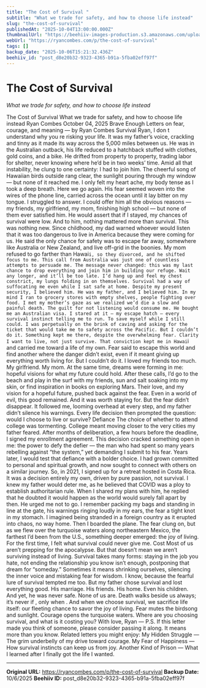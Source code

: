 ```yaml
---
title: "The Cost of Survival "
subtitle: "What we trade for safety, and how to choose life instead"
slug: "the-cost-of-survival"
publishedAt: "2025-10-04T13:00:00.000Z"
thumbnailUrl: "https://beehiiv-images-production.s3.amazonaws.com/uploads/publication/thumbnail/d7682eb0-5603-434c-8b88-35690c42c08a/landscape_20200526_093814.jpg"
webUrl: "https://ryancombes.com/p/the-cost-of-survival"
tags: []
backup_date: "2025-10-06T15:21:32.436Z"
beehiiv_id: "post_d8e20b32-9323-4365-b91a-5fba02eff97f"
---
```


# The Cost of Survival 

*What we trade for safety, and how to choose life instead*



The Cost of Survival What we trade for safety, and how to choose life instead Ryan Combes October 04, 2025 Brave Enough Letters on fear, courage, and meaning — by Ryan Combes Survival Ryan, I don t understand why you re risking your life. It was my father’s voice, crackling and tinny as it made its way across the 5,000 miles between us. He was in the Australian outback, his life reduced to a hatchback stuffed with clothes, gold coins, and a bike. He drifted from property to property, trading labor for shelter, never knowing where he’d be in two weeks’ time. Amid all that instability, he clung to one certainty: I had to join him. The cheerful song of Hawaiian birds outside rang clear, the sunlight pouring through my window — but none of it reached me. I only felt my heart ache, my body tense as I took a deep breath. Here we go again. His fear seemed woven into the wires of the phone line, carried across the ocean until it lay bitter on my tongue. I struggled to answer. I could offer him all the obvious reasons — my friends, my girlfriend, my mom, finishing high school — but none of them ever satisfied him. He would assert that if I stayed, my chances of survival were low. And to him, nothing mattered more than survival. This was nothing new. Since childhood, my dad warned whoever would listen that it was too dangerous to live in America because they were coming for us. He said the only chance for safety was to escape far away, somewhere like Australia or New Zealand, and live off-grid in the boonies. My mom refused to go farther than Hawai`i, so they divorced, and he shifted focus to me. This call from Australia was just one of countless attempts to persuade me. The message never changed: this was my last chance to drop everything and join him in building our refuge. Wait any longer, and it’ll be too late. I’d hang up and feel my chest constrict, my lungs folding in on themselves. Survival had a way of suffocating me even while I sat safe at home. Despite my present security, I believed him. He was my father, and I believed him. In my mind I ran to grocery stores with empty shelves, people fighting over food. I met my mother’s gaze as we realized we’d die a slow and painful death. The guilt for not listening would consume me. He bought me an Australian visa. I stared at it — my escape hatch — every survival instinct telling me to run. To save myself while I still could. I was perpetually on the brink of caving and asking for the ticket that would take me to safety across the Pacific. But I couldn’t do it. Something kept me there, despite the overwhelming fear. Clarity I want to live, not just survive. That conviction kept me in Hawai`i and carried me toward a life of my own. Fear said to escape this world and find another where the danger didn’t exist, even if it meant giving up everything worth living for. But I couldn’t do it. I loved my friends too much. My girlfriend. My mom. At the same time, dreams were forming in me: hopeful visions for what my future could hold. After these calls, I’d go to the beach and play in the surf with my friends, sun and salt soaking into my skin, or find inspiration in books on exploring Mars. Their love, and my vision for a hopeful future, pushed back against the fear. Even in a world of evil, this good remained. And it was worth staying for. But the fear didn’t disappear. It followed me, looming overhead at every step, and my father didn’t silence his warnings. Every life decision then prompted the question: would I choose to live or survive? Defiance The choice of whether to attend college was tormenting. College meant moving closer to the very cities my father feared. After months of deliberation, a few hours before the deadline, I signed my enrollment agreement. This decision cracked something open in me: the power to defy the defier — the man who had spent so many years rebelling against “the system,” yet demanding I submit to his fear. Years later, I would test that defiance with a bolder choice. I had grown committed to personal and spiritual growth, and now sought to connect with others on a similar journey. So, in 2021, I signed up for a retreat hosted in Costa Rica. It was a decision entirely my own, driven by pure passion, not survival. I knew my father would deter me, as he believed that COVID was a ploy to establish authoritarian rule. When I shared my plans with him, he replied that he doubted it would happen as the world would surely fall apart by then. He urged me not to go. I remember packing my bags and standing in line at the gate, his warnings ringing loudly in my ears, the fear a tight knot in my stomach. I imagined being stranded in a foreign country as it erupted into chaos, no way home. Then I boarded the plane. The fear clung on, but as we flew over the turquoise waters along northeastern Mexico, the farthest I’d been from the U.S., something deeper emerged: the joy of living. For the first time, I felt what survival could never give me. Cost Most of us aren’t prepping for the apocalypse. But that doesn’t mean we aren’t surviving instead of living. Survival takes many forms: staying in the job you hate, not ending the relationship you know isn’t enough, postponing that dream for “someday.” Sometimes it means shrinking ourselves, silencing the inner voice and mistaking fear for wisdom. I know, because the fearful lure of survival tempted me too. But my father chose survival and lost everything good. His marriage. His friends. His home. Even his children. And yet, he was never safe. None of us are. Death walks beside us always; it’s never if , only when . And when we choose survival, we sacrifice life itself: our fleeting chance to savor the joy of living. Fear mutes the birdsong and sunlight. Courage opens the turquoise waters. Where are you choosing survival, and what is it costing you? With love, Ryan — P.S. If this letter made you think of someone, please consider passing it along. It means more than you know. Related letters you might enjoy: My Hidden Struggle — The grim underbelly of my drive toward courage. My Fear of Happiness — How survival instincts can keep us from joy. Another Kind of Prison — What I learned after I finally got the life I wanted.

---

**Original URL:** https://ryancombes.com/p/the-cost-of-survival
**Backup Date:** 10/6/2025
**Beehiiv ID:** post_d8e20b32-9323-4365-b91a-5fba02eff97f
